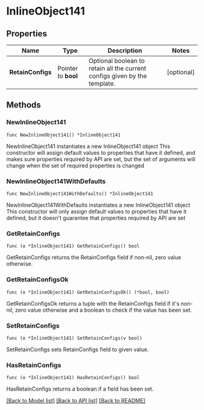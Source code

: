 # InlineObject141

## Properties

Name | Type | Description | Notes
------------ | ------------- | ------------- | -------------
**RetainConfigs** | Pointer to **bool** | Optional boolean to retain all the current configs given by the template. | [optional] 

## Methods

### NewInlineObject141

`func NewInlineObject141() *InlineObject141`

NewInlineObject141 instantiates a new InlineObject141 object
This constructor will assign default values to properties that have it defined,
and makes sure properties required by API are set, but the set of arguments
will change when the set of required properties is changed

### NewInlineObject141WithDefaults

`func NewInlineObject141WithDefaults() *InlineObject141`

NewInlineObject141WithDefaults instantiates a new InlineObject141 object
This constructor will only assign default values to properties that have it defined,
but it doesn't guarantee that properties required by API are set

### GetRetainConfigs

`func (o *InlineObject141) GetRetainConfigs() bool`

GetRetainConfigs returns the RetainConfigs field if non-nil, zero value otherwise.

### GetRetainConfigsOk

`func (o *InlineObject141) GetRetainConfigsOk() (*bool, bool)`

GetRetainConfigsOk returns a tuple with the RetainConfigs field if it's non-nil, zero value otherwise
and a boolean to check if the value has been set.

### SetRetainConfigs

`func (o *InlineObject141) SetRetainConfigs(v bool)`

SetRetainConfigs sets RetainConfigs field to given value.

### HasRetainConfigs

`func (o *InlineObject141) HasRetainConfigs() bool`

HasRetainConfigs returns a boolean if a field has been set.


[[Back to Model list]](../README.md#documentation-for-models) [[Back to API list]](../README.md#documentation-for-api-endpoints) [[Back to README]](../README.md)


